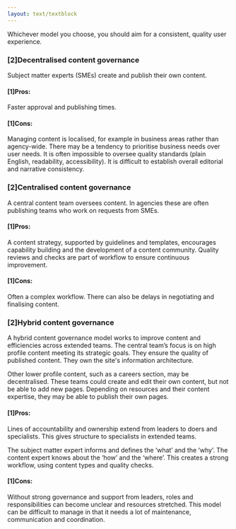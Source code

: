 ```yaml
---
layout: text/textblock
---
```


Whichever model you choose, you should aim for a consistent, quality user experience.

### [2]Decentralised content governance
Subject matter experts (SMEs) create and publish their own content.

#### [1]Pros:
Faster approval and publishing times.

#### [1]Cons:
Managing content is localised, for example in business areas rather than agency-wide. There may be a tendency to prioritise business needs over user needs. It is often impossible to oversee quality standards (plain English, readability, accessibility). It is difficult to establish overall editorial and narrative consistency.

### [2]Centralised content governance
A central content team oversees content. In agencies these are often publishing teams who work on requests from SMEs.

#### [1]Pros:
A content strategy, supported by guidelines and templates, encourages capability building and the development of a content community. Quality reviews and checks are part of workflow to ensure continuous improvement.

#### [1]Cons:
Often a complex workflow. There can also be delays in negotiating and finalising content.

### [2]Hybrid content governance
A hybrid content governance model works to improve content and efficiencies across extended teams. The central team’s focus is on high profile content meeting its strategic goals. They ensure the quality of published content. They own the site's information architecture.

Other lower profile content, such as a careers section, may be decentralised. These teams could create and edit their own content, but not be able to add new pages. Depending on resources and their content expertise, they may be able to publish their own pages.

#### [1]Pros:
Lines of accountability and ownership extend from leaders to doers and specialists. This gives structure to specialists in extended teams.

The subject matter expert informs and defines the ‘what’ and the ‘why’. The content expert knows about the ‘how’ and the ‘where’. This creates a strong workflow, using content types and quality checks.

#### [1]Cons:
Without strong governance and support from leaders, roles and responsibilities can become unclear and resources stretched. This model can be difficult to manage in that it needs a lot of maintenance, communication and coordination.
